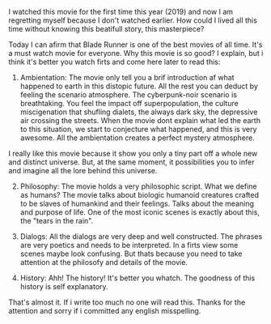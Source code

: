 I watched this movie for the first time this year (2019) and now I am regretting myself because I don't watched earlier. How could I lived all this time without knowing this beatifull story, this masterpiece?

Today I can afirm that Blade Runner is one of the best movies of all time. It's a must watch movie for everyone. Why this movie is so good? I explain, but i think it's better you watch firts and come here later to read this:

1. Ambientation: The movie only tell you a brif introduction af what happened to earth in this distopic future. All the rest you can deduct by feeling the scenario atmosphere. The cyberpunk-noir scenario is breathtaking. You feel the impact off superpopulation, the culture miscigenation that shufling dialets, the always dark sky, the depressive air crossing the streets. When the movie dont explain what led the earth to this situation, we start to conjecture what happened, and this is very awesome. All the ambientation creates a perfect mystery atmosphere.

I really like this movie because it show you only a tiny part off a whole new and distinct universe. But, at the same moment, it possibilities you to infer and imagine all the lore behind this universe.

2. Philosophy: The movie holds a very philosophic script. What we define as humans? The movie talks about biologic humanoid creatures crafted to be slaves of humankind and their feelings. Talks about the meaning and purpose of life. One of the most iconic scenes is exactly about this, the "tears in the rain".

3. Dialogs: All the dialogs are very deep and well constructed. The phrases are very poetics and needs to be interpreted. In a firts view some scenes maybe look confusing. But thats because you need to take attention at the philosofy and details of the movie.

4. History: Ahh! The history! It's better you whatch. The goodness of this history is self explanatory.

That's almost it. If i write too much no one will read this. Thanks for the attention and sorry if i committed any english misspelling.
